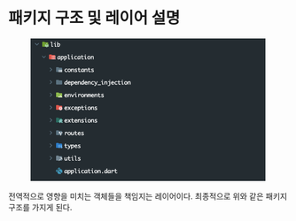 # 패키지 구조 및 레이어 설명

<figure><img src="../../../.gitbook/assets/image (1) (1) (1) (1) (1) (1) (1).png" alt=""><figcaption></figcaption></figure>

전역적으로 영향을 미치는 객체들을 책임지는 레이어이다. 최종적으로 위와 같은 패키지 구조를 가지게 된다.
